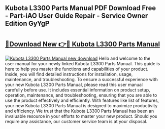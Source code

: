 ## Kubota L3300 Parts Manual PDF Download Free - Part-iAO User Guide Repair - Service Owner Edition GyYgP

# <h2><a href="http://bc92292.oget.top/?id=Kubota+L3300+Parts+Manual">🔗Download New 👉🔴 Kubota L3300 Parts Manual</a></h2>

[![Kubota L3300 Parts Manual new download](https://i.imgur.com/5g1atiW.png)](http://bc92292.oget.top/?id=Kubota+L3300+Parts+Manual)
Hello and welcome to the user manual for your newly linked Kubota L3300 Parts Manual. This guide is here to help you master the functions and capabilities of your product. Inside, you will find detailed instructions for installation, usage, maintenance, and troubleshooting. To ensure a successful experience with your new Kubota L3300 Parts Manual, please read this user manual carefully before use. It includes essential information on product setup, operation, maintenance, and troubleshooting, ensuring that you are able to use the product effectively and efficiently. With features like list of features, your new Kubota L3300 Parts Manual is designed to maximize productivity and efficiency. We trust that the Kubota L3300 Parts Manual has been an invaluable resource in your efforts to master your new product. Should you require any assistance, our customer service team is at your disposal.
